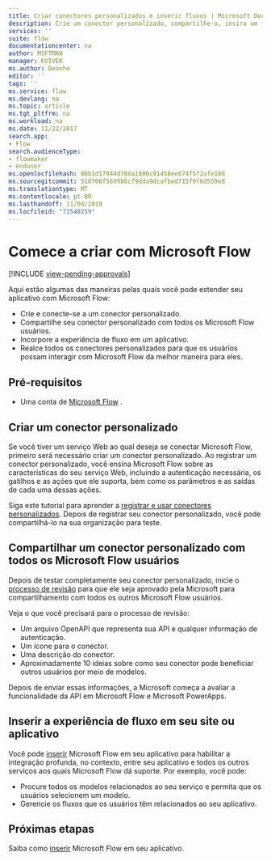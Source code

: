 ```yaml
---
title: Criar conectores personalizados e inserir fluxos | Microsoft Docs
description: Crie um conector personalizado, compartilhe-o, insira um fluxo e faça muito mais.
services: ''
suite: flow
documentationcenter: na
author: MSFTMAN
manager: KVIVEK
ms.author: Deonhe
editor: ''
tags: ''
ms.service: flow
ms.devlang: na
ms.topic: article
ms.tgt_pltfrm: na
ms.workload: na
ms.date: 11/22/2017
search.app:
- Flow
search.audienceType:
- flowmaker
- enduser
ms.openlocfilehash: 80b1d17944d780a1800c91458ee674f5f2afe188
ms.sourcegitcommit: 510706f5699b6cf9dda9dcafbed715f9f6d559e8
ms.translationtype: MT
ms.contentlocale: pt-BR
ms.lasthandoff: 11/04/2019
ms.locfileid: "73548259"
---
```

# <a name="start-to-build-with-microsoft-flow"></a>Comece a criar com Microsoft Flow
[!INCLUDE [view-pending-approvals](includes/cc-rebrand.md)]

Aqui estão algumas das maneiras pelas quais você pode estender seu aplicativo com Microsoft Flow:

* Crie e conecte-se a um conector personalizado.
* Compartilhe seu conector personalizado com todos os Microsoft Flow usuários.
* Incorpore a experiência de fluxo em um aplicativo.
* Realce todos os conectores personalizados para que os usuários possam interagir com Microsoft Flow da melhor maneira para eles.

## <a name="prerequisites"></a>Pré-requisitos

* Uma conta de [Microsoft Flow](https://flow.microsoft.com) .

## <a name="create-a-custom-connector"></a>Criar um conector personalizado

Se você tiver um serviço Web ao qual deseja se conectar Microsoft Flow, primeiro será necessário criar um conector personalizado. Ao registrar um conector personalizado, você ensina Microsoft Flow sobre as características do seu serviço Web, incluindo a autenticação necessária, os gatilhos e as ações que ele suporta, bem como os parâmetros e as saídas de cada uma dessas ações.

Siga este tutorial para aprender a [registrar e usar conectores personalizados](https://powerapps.microsoft.com/tutorials/register-custom-api/). Depois de registrar seu conector personalizado, você pode compartilhá-lo na sua organização para teste.

## <a name="share-a-custom-connector-with-all-microsoft-flow-users"></a>Compartilhar um conector personalizado com todos os Microsoft Flow usuários

Depois de testar completamente seu conector personalizado, inicie o [processo de revisão](https://flow.microsoft.com/blog/calling-all-saas-apps-now-you-can-build-your-own-connector-for-flow-and-logic-apps/) para que ele seja aprovado pela Microsoft para compartilhamento com todos os outros Microsoft Flow usuários.

Veja o que você precisará para o processo de revisão:

* Um arquivo OpenAPI que representa sua API e qualquer informação de autenticação.
* Um ícone para o conector.
* Uma descrição do conector.
* Aproximadamente 10 ideias sobre como seu conector pode beneficiar outros usuários por meio de modelos.

Depois de enviar essas informações, a Microsoft começa a avaliar a funcionalidade da API em Microsoft Flow e Microsoft PowerApps.

## <a name="embed-the-flow-experience-into-your-website-or-app"></a>Inserir a experiência de fluxo em seu site ou aplicativo

Você pode [inserir](developer/embed-flow-dev.md) Microsoft Flow em seu aplicativo para habilitar a integração profunda, no contexto, entre seu aplicativo e todos os outros serviços aos quais Microsoft Flow dá suporte. Por exemplo, você pode:

* Procure todos os modelos relacionados ao seu serviço e permita que os usuários selecionem um modelo.
* Gerencie os fluxos que os usuários têm relacionados ao seu aplicativo.

## <a name="next-steps"></a>Próximas etapas

Saiba como [inserir](developer/embed-flow-dev.md) Microsoft Flow em seu aplicativo.

